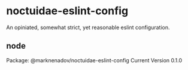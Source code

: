 # noctuidae-eslint-config

An opiniated, somewhat strict, yet reasonable eslint configuration.

## node

Package: @marknenadov/noctuidae-eslint-config
Current Version 0.1.0